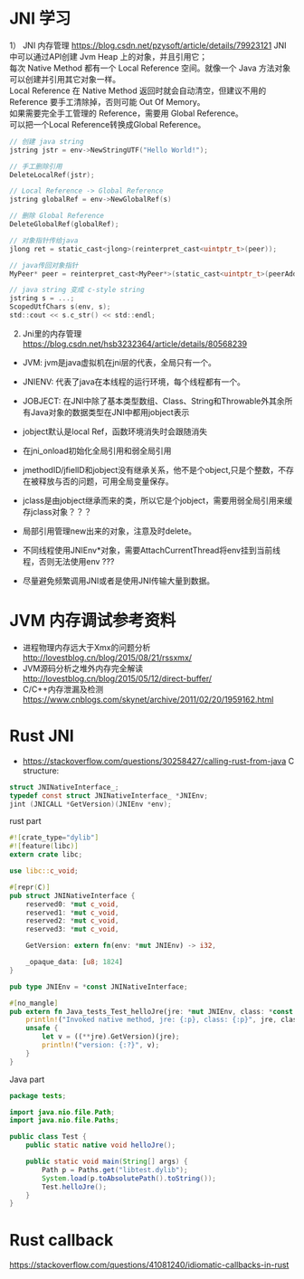 # JNI 学习
1） JNI 内存管理 https://blog.csdn.net/pzysoft/article/details/79923121
JNI 中可以通过API创建 Jvm Heap 上的对象，并且引用它；  
每次 Native Method 都有一个 Local Reference 空间。就像一个 Java 方法对象可以创建并引用其它对象一样。  
Local Reference 在 Native Method 返回时就会自动清空，但建议不用的 Reference 要手工清除掉，否则可能 Out Of Memory。  
如果需要完全手工管理的 Reference，需要用 Global Reference。  
可以把一个Local Reference转换成Global Reference。  

```c
// 创建 java string
jstring jstr = env->NewStringUTF("Hello World!");

// 手工删除引用
DeleteLocalRef(jstr);

// Local Reference -> Global Reference
jstring globalRef = env->NewGlobalRef(s)

// 删除 Global Reference
DeleteGlobalRef(globalRef);

// 对象指针传给java
jlong ret = static_cast<jlong>(reinterpret_cast<uintptr_t>(peer));

// java传回对象指针
MyPeer* peer = reinterpret_cast<MyPeer*>(static_cast<uintptr_t>(peerAddress));

// java string 变成 c-style string
jstring s = ...;
ScopedUtfChars s(env, s);
std::cout << s.c_str() << std::endl;
```

2) Jni里的内存管理 https://blog.csdn.net/hsb3232364/article/details/80568239
* JVM:  jvm是java虚拟机在jni层的代表，全局只有一个。
* JNIENV:  代表了java在本线程的运行环境，每个线程都有一个。
* JOBJECT: 在JNI中除了基本类型数组、Class、String和Throwable外其余所有Java对象的数据类型在JNI中都用jobject表示
* jobject默认是local Ref，函数环境消失时会跟随消失  


* 在jni_onload初始化全局引用和弱全局引用  

* jmethodID/jfielID和jobject没有继承关系，他不是个object,只是个整数，不存在被释放与否的问题，可用全局变量保存。  

* jclass是由jobject继承而来的类，所以它是个jobject，需要用弱全局引用来缓存jclass对象？？？  

* 局部引用管理new出来的对象，注意及时delete。  


* 不同线程使用JNIEnv*对象，需要AttachCurrentThread将env挂到当前线程，否则无法使用env ???

* 尽量避免频繁调用JNI或者是使用JNI传输大量到数据。

# JVM 内存调试参考资料
* 进程物理内存远大于Xmx的问题分析 http://lovestblog.cn/blog/2015/08/21/rssxmx/
* JVM源码分析之堆外内存完全解读 http://lovestblog.cn/blog/2015/05/12/direct-buffer/
* C/C++内存泄漏及检测 https://www.cnblogs.com/skynet/archive/2011/02/20/1959162.html

# Rust JNI
* https://stackoverflow.com/questions/30258427/calling-rust-from-java
C structure:
```c
struct JNINativeInterface_;
typedef const struct JNINativeInterface_ *JNIEnv;
jint (JNICALL *GetVersion)(JNIEnv *env);
```

rust part
```rust
#![crate_type="dylib"]
#![feature(libc)]
extern crate libc;

use libc::c_void;

#[repr(C)]
pub struct JNINativeInterface {
    reserved0: *mut c_void,
    reserved1: *mut c_void,
    reserved2: *mut c_void,
    reserved3: *mut c_void,

    GetVersion: extern fn(env: *mut JNIEnv) -> i32,

    _opaque_data: [u8; 1824]
}

pub type JNIEnv = *const JNINativeInterface;

#[no_mangle]
pub extern fn Java_tests_Test_helloJre(jre: *mut JNIEnv, class: *const c_void) {
    println!("Invoked native method, jre: {:p}, class: {:p}", jre, class);
    unsafe {
        let v = ((**jre).GetVersion)(jre);
        println!("version: {:?}", v);
    }
}
```

Java part
```java
package tests;

import java.nio.file.Path;
import java.nio.file.Paths;

public class Test {
    public static native void helloJre();

    public static void main(String[] args) {
        Path p = Paths.get("libtest.dylib");
        System.load(p.toAbsolutePath().toString());
        Test.helloJre();
    }
}
```


# Rust callback 
https://stackoverflow.com/questions/41081240/idiomatic-callbacks-in-rust

